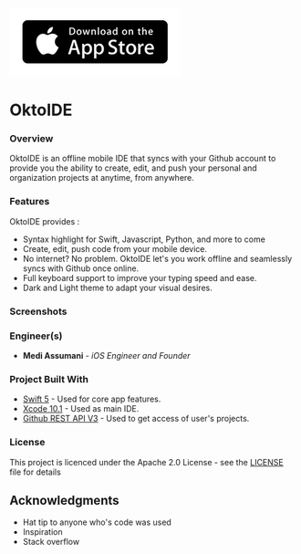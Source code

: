 <a href="" rel="some text">![Foo](https://raw.githubusercontent.com/GitHawkApp/GitHawk/master/images/app-store-badge.png)</a>
# OktoIDE

### Overview

OktoIDE is an offline mobile IDE that syncs with your Github account to provide you the ability to create, edit, and push your personal and organization projects at anytime, from anywhere.

### Features

OktoIDE provides :

* Syntax highlight for Swift, Javascript, Python, and more to come
* Create, edit, push code from your mobile device.
* No internet? No problem. OktoIDE let's you work offline and seamlessly syncs with Github once online.
* Full keyboard support to improve your typing speed and ease.
* Dark and Light theme to adapt your visual desires.

### Screenshots


### Engineer(s)

* **Medi Assumani** - *iOS Engineer and Founder*

### Project Built With

* [Swift 5](https://developer.apple.com/swift/) - Used for core app features.
* [Xcode 10.1](https://developer.apple.com/xcode/) - Used as main IDE.
* [Github REST API V3](https://developer.github.com/v3/) - Used to get access of user's projects.

### License

This project is licenced under the Apache 2.0 License - see the <a href="https://github.com/MediBoss/OktoIDE/blob/master/LICENSE">LICENSE</a> file for details

## Acknowledgments

* Hat tip to anyone who's code was used
* Inspiration
* Stack overflow


